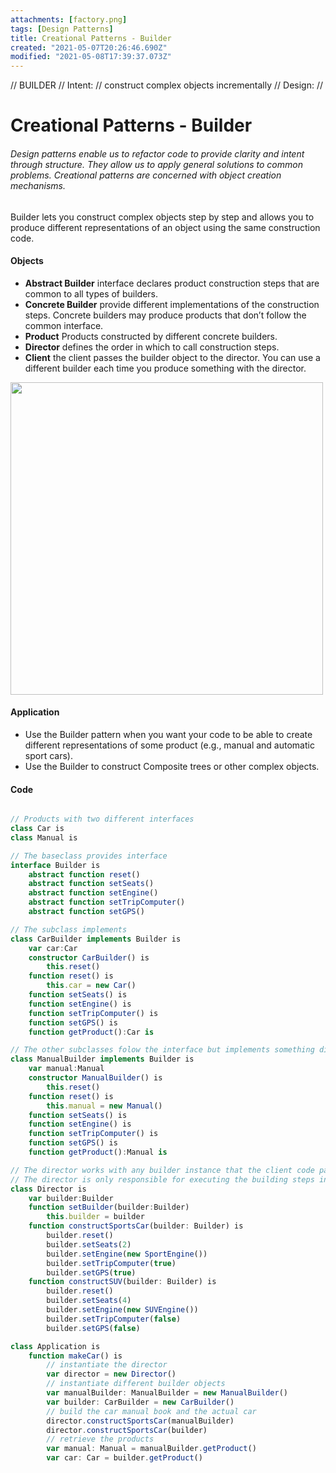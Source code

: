 ```yaml
---
attachments: [factory.png]
tags: [Design Patterns]
title: Creational Patterns - Builder
created: "2021-05-07T20:26:46.690Z"
modified: "2021-05-08T17:39:37.073Z"
---
```


// BUILDER
// Intent:
// construct complex objects incrementally
// Design:
//

# Creational Patterns - Builder

###### Design patterns enable us to refactor code to provide clarity and intent through structure. They allow us to apply general solutions to common problems. Creational patterns are concerned with object creation mechanisms.

Builder lets you construct complex objects step by step and allows you to produce different representations of an object using the same construction code.

#### Objects

- **Abstract Builder** interface declares product construction steps that are common to all types of builders.
- **Concrete Builder** provide different implementations of the construction steps. Concrete builders may produce products that don’t follow the common interface.
- **Product** Products constructed by different concrete builders.
- **Director** defines the order in which to call construction steps.
- **Client** the client passes the builder object to the director. You can use a different builder each time you produce something with the director.

<img src="https://refactoring.guru/images/patterns/diagrams/builder/structure-indexed.png" width="500" />

#### Application

- Use the Builder pattern when you want your code to be able to create different representations of some product (e.g., manual and automatic sport cars).
- Use the Builder to construct Composite trees or other complex objects.

#### Code

```typescript

// Products with two different interfaces
class Car is
class Manual is

// The baseclass provides interface
interface Builder is
    abstract function reset()
    abstract function setSeats()
    abstract function setEngine()
    abstract function setTripComputer()
    abstract function setGPS()

// The subclass implements
class CarBuilder implements Builder is
    var car:Car
    constructor CarBuilder() is
        this.reset()
    function reset() is
        this.car = new Car()
    function setSeats() is
    function setEngine() is
    function setTripComputer() is
    function setGPS() is
    function getProduct():Car is

// The other subclasses folow the interface but implements something different
class ManualBuilder implements Builder is
    var manual:Manual
    constructor ManualBuilder() is
        this.reset()
    function reset() is
        this.manual = new Manual()
    function setSeats() is
    function setEngine() is
    function setTripComputer() is
    function setGPS() is
    function getProduct():Manual is

// The director works with any builder instance that the client code passes to it
// The director is only responsible for executing the building steps in a particular sequence
class Director is
    var builder:Builder
    function setBuilder(builder:Builder)
        this.builder = builder
    function constructSportsCar(builder: Builder) is
        builder.reset()
        builder.setSeats(2)
        builder.setEngine(new SportEngine())
        builder.setTripComputer(true)
        builder.setGPS(true)
    function constructSUV(builder: Builder) is
        builder.reset()
        builder.setSeats(4)
        builder.setEngine(new SUVEngine())
        builder.setTripComputer(false)
        builder.setGPS(false)

class Application is
    function makeCar() is
        // instantiate the director
        var director = new Director()
        // instantiate different builder objects
        var manualBuilder: ManualBuilder = new ManualBuilder()
        var builder: CarBuilder = new CarBuilder()
        // build the car manual book and the actual car
        director.constructSportsCar(manualBuilder)
        director.constructSportsCar(builder)
        // retrieve the products
        var manual: Manual = manualBuilder.getProduct()
        var car: Car = builder.getProduct()
```

